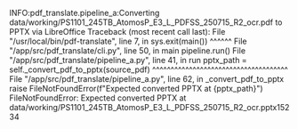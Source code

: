 INFO:pdf_translate.pipeline_a:Converting data/working/PS1101_245TB_AtomosP_E3_L_PDFSS_250715_R2_ocr.pdf to PPTX via LibreOffice
Traceback (most recent call last):
  File "/usr/local/bin/pdf-translate", line 7, in <module>
    sys.exit(main())
             ^^^^^^
  File "/app/src/pdf_translate/cli.py", line 50, in main
    pipeline.run()
  File "/app/src/pdf_translate/pipeline_a.py", line 41, in run
    pptx_path = self._convert_pdf_to_pptx(source_pdf)
                ^^^^^^^^^^^^^^^^^^^^^^^^^^^^^^^^^^^^^
  File "/app/src/pdf_translate/pipeline_a.py", line 62, in _convert_pdf_to_pptx
    raise FileNotFoundError(f"Expected converted PPTX at {pptx_path}")
FileNotFoundError: Expected converted PPTX at data/working/PS1101_245TB_AtomosP_E3_L_PDFSS_250715_R2_ocr.pptx15234